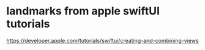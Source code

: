 # landmarks from apple swiftUI tutorials

https://developer.apple.com/tutorials/swiftui/creating-and-combining-views

